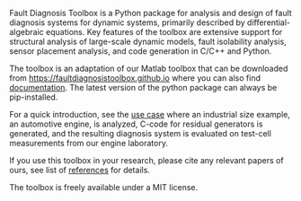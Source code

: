 Fault Diagnosis Toolbox is a Python package for analysis and design of fault diagnosis systems for dynamic systems, 
primarily described by differential-algebraic equations. Key features of the toolbox are extensive support for 
structural analysis of large-scale dynamic models, fault isolability analysis, sensor placement analysis, 
and code generation in C/C++ and Python.

The toolbox is an adaptation of our Matlab toolbox that can be downloaded from https://faultdiagnosistoolbox.github.io where you 
can also find [documentation](https://faultdiagnosistoolbox.github.io/_releases/user-manual_2018-12-09.pdf). The latest version of the python package can always be pip-installed.

For a quick introduction, see the [use case](https://faultdiagnosistoolbox.github.io/usecase/) where an industrial 
size example, an automotive engine, is analyzed, C-code for residual generators is generated, and the resulting 
diagnosis system is evaluated on test-cell measurements from our engine laboratory.

If you use this toolbox in your research, please cite any relevant papers of ours, see list of 
[references](https://faultdiagnosistoolbox.github.io/references) for details.

The toolbox is freely available under a MIT license. 
